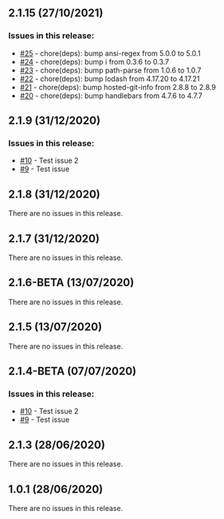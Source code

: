 ## 2.1.15 (27/10/2021) 


### Issues in this release:

* [#25](https://github.com/iamtomhewitt/sandbox/pull/25) - chore(deps): bump ansi-regex from 5.0.0 to 5.0.1
* [#24](https://github.com/iamtomhewitt/sandbox/pull/24) - chore(deps): bump i from 0.3.6 to 0.3.7
* [#23](https://github.com/iamtomhewitt/sandbox/pull/23) - chore(deps): bump path-parse from 1.0.6 to 1.0.7
* [#22](https://github.com/iamtomhewitt/sandbox/pull/22) - chore(deps): bump lodash from 4.17.20 to 4.17.21
* [#21](https://github.com/iamtomhewitt/sandbox/pull/21) - chore(deps): bump hosted-git-info from 2.8.8 to 2.8.9
* [#20](https://github.com/iamtomhewitt/sandbox/pull/20) - chore(deps): bump handlebars from 4.7.6 to 4.7.7



## 2.1.9 (31/12/2020) 


### Issues in this release:

* [#10](https://github.com/iamtomhewitt/sandbox/issues/10) - Test issue 2
* [#9](https://github.com/iamtomhewitt/sandbox/issues/9) - Test issue



## 2.1.8 (31/12/2020) 


There are no issues in this release.


## 2.1.7 (31/12/2020) 


There are no issues in this release.


## 2.1.6-BETA (13/07/2020) 


There are no issues in this release.


## 2.1.5 (13/07/2020) 


There are no issues in this release.


## 2.1.4-BETA (07/07/2020) 


### Issues in this release:

* [#10](https://github.com/iamtomhewitt/sandbox/issues/10) - Test issue 2
* [#9](https://github.com/iamtomhewitt/sandbox/issues/9) - Test issue



## 2.1.3 (28/06/2020) 


There are no issues in this release.


## 1.0.1 (28/06/2020) 


There are no issues in this release.